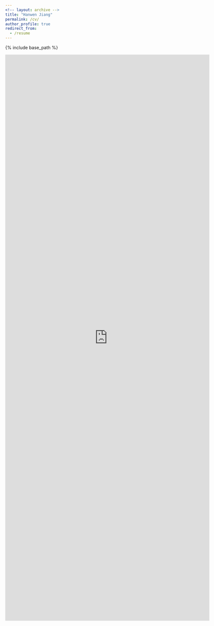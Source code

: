 ```yaml
---
<!-- layout: archive -->
title: "Hanwen Jiang"
permalink: /cv/
author_profile: true
redirect_from:
  - /resume
---
```


{% include base_path %}

<embed src="https://Jiangolder.github.io/files/CV_hw_1.pdf" width="650" height="1800" type='application/pdf'>